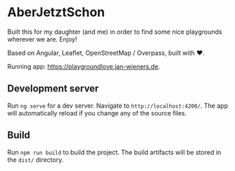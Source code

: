 # AberJetztSchon

Built this for my daughter (and me) in order to find some nice playgrounds wherever we are. Enjoy!

Based on Angular, Leaflet, OpenStreetMap / Overpass, built with ♥.

Running app: https://playgroundlove.jan-wieners.de.

## Development server

Run `ng serve` for a dev server. Navigate to `http://localhost:4200/`. The app will automatically reload if you change any of the source files.

## Build

Run `npm run build` to build the project. The build artifacts will be stored in the `dist/` directory.
